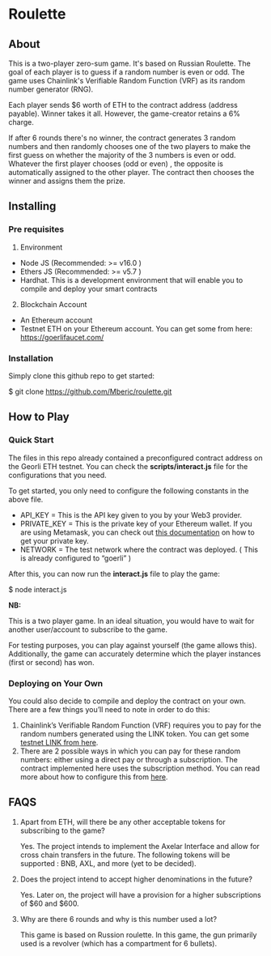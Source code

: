 # Roulette

## About

This is a two-player zero-sum game. It's based on Russian Roulette. The goal of each player is to guess if a random number is even or odd. The game uses Chainlink's Verifiable Random Function (VRF) as its random number generator (RNG).

Each player sends $6 worth of ETH to the contract address (address payable). Winner takes it all. However, the game-creator retains a 6% charge.

If after 6 rounds there's no winner, the contract generates 3 random numbers and then randomly chooses one of the two players to make the first guess on whether the majority of the 3 numbers is even or odd. Whatever the first player chooses (odd or even) , the opposite is automatically assigned to the other player. The contract then chooses the winner and assigns them the prize.

## Installing

### Pre requisites

1. Environment

- Node JS (Recommended: >= v16.0 )
- Ethers JS (Recommended: >= v5.7 )
- Hardhat. This is a development environment that will enable you to compile and deploy your smart contracts

2. Blockchain Account

- An Ethereum account
- Testnet ETH on your Ethereum account. You can get some from here: https://goerlifaucet.com/

### Installation

Simply clone this github repo to get started:

$ git clone https://github.com/Mberic/roulette.git

## How to Play

### Quick Start

The files in this repo already contained a preconfigured contract address on the Georli ETH testnet. You can check the **scripts/interact.js** file for the configurations that you need.

To get started, you only need to configure the following constants in the above file.

- API_KEY = This is the API key given to you by your Web3 provider. 
- PRIVATE_KEY = This is the private key of your Ethereum wallet. If you are using Metamask, you can check out [this documentation](https://metamask.zendesk.com/hc/en-us/articles/360015289632-How-to-Export-an-Account-Private-Key) on how to get your  private key. 
- NETWORK = The test network where the contract was deployed. ( This is already configured to “goerli” ) 

After this, you can now run the **interact.js** file to play the game:

$ node interact.js

**NB:** 

This is a two player game. In an ideal situation, you would have to wait for another user/account to subscribe to the game.

For testing purposes, you can play against yourself (the game allows this). Additionally, the game can accurately determine which the player instances (first or second) has won. 

### Deploying on Your Own

You could also decide to compile and deploy the contract on your own. There are a few things you’ll need to note in order to do this:

1. Chainlink’s Verifiable Random Function (VRF) requires you to pay for the random numbers generated using the LINK token. You can get some [testnet LINK from here](https://faucets.chain.link/).
2. There are 2 possible ways in which you can pay for these random numbers: either using a direct pay or through a subscription. The contract implemented here uses the subscription method.  You can read more about how to configure this from [here](https://docs.chain.link/vrf/v2/subscription).

## FAQS

1. Apart from ETH, will there be any other acceptable tokens for subscribing to the game? 
   
   Yes. The project intends to implement the Axelar Interface and allow for cross chain transfers in the future. The following tokens will be supported : BNB, AXL, and more (yet to be decided).


2. Does the project intend to accept higher denominations in the future?
   
   Yes. Later on, the project will have a provision for a higher subscriptions of $60 and $600.


3. Why are there 6 rounds and why is this number used a lot?
   
   This game is based on Russion roulette. In this game, the gun primarily used is a revolver (which has a compartment for 6 bullets). 
